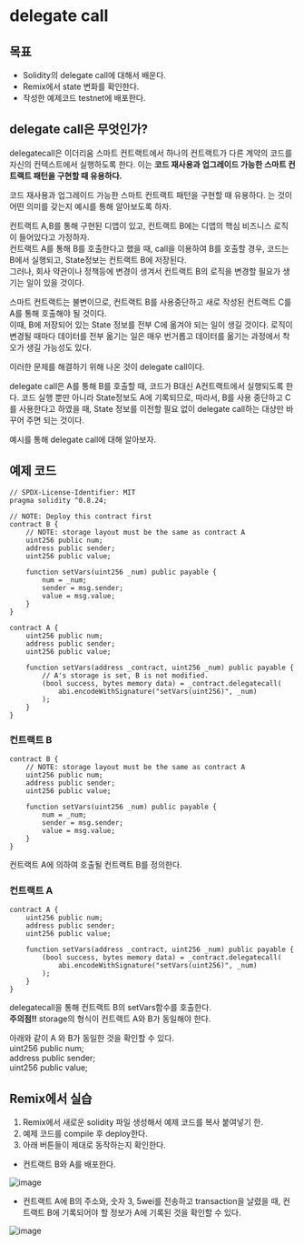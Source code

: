 # delegate call

## 목표
- Solidity의 delegate call에 대해서 배운다.
- Remix에서 state 변화를 확인한다. 
- 작성한 예제코드 testnet에 배포한다. 

## delegate call은 무엇인가? 

delegatecall은 이더리움 스마트 컨트랙트에서 하나의 컨트랙트가 다른 계약의 코드를 자신의 컨텍스트에서 실행하도록 한다. 이는 **코드 재사용과 업그레이드 가능한 스마트 컨트랙트 패턴을 구현할 때 유용하다.**

코드 재사용과 업그레이드 가능한 스마트 컨트랙트 패턴을 구현할 때 유용하다. 는 것이 어떤 의미를 갖는지 예시를 통해 알아보도록 하자. 

컨트랙트 A,B를 통해 구현된 디앱이 있고, 컨트랙트 B에는 디앱의 핵심 비즈니스 로직이 들어있다고 가정하자.  
컨트랙트 A를 통해 B를 호출한다고 했을 때, call을 이용하여 B를 호출할 경우, 코드는 B에서 실행되고, State정보는 컨트랙트 B에 저장된다.  
그러나, 회사 약관이나 정책등에 변경이 생겨서 컨트랙트 B의 로직을 변경할 필요가 생기는 일이 있을 것이다. 

스마트 컨트랙트는 불변이므로, 컨트랙트 B를 사용중단하고 새로 작성된 컨트랙트 C를 A를 통해 호출해야 될 것이다.  
이때, B에 저장되어 있는 State 정보를 전부 C에 옮겨야 되는 일이 생길 것이다. 로직이 변경될 때마다 데이터를 전부 옮기는 일은 매우 번거롭고 데이터를 옮기는 과정에서 착오가 생길 가능성도 있다.  

이러한 문제를 해결하기 위해 나온 것이 delegate call이다. 

delegate call은 A를 통해 B를 호출할 때, 코드가  B대신 A컨트랙트에서 실행되도록 한다. 코드 실행 뿐만 아니라 State정보도 A에 기록되므로, 
따라서, B를 사용 중단하고 C를 사용한다고 하였을 때, State 정보를 이전할 필요 없이 delegate call하는 대상만 바꾸어 주면 되는 것이다. 

예시를 통해 delegate call에 대해 알아보자.

## 예제 코드
```solidity
// SPDX-License-Identifier: MIT
pragma solidity ^0.8.24;

// NOTE: Deploy this contract first
contract B {
    // NOTE: storage layout must be the same as contract A
    uint256 public num;
    address public sender;
    uint256 public value;

    function setVars(uint256 _num) public payable {
        num = _num;
        sender = msg.sender;
        value = msg.value;
    }
}

contract A {
    uint256 public num;
    address public sender;
    uint256 public value;

    function setVars(address _contract, uint256 _num) public payable {
        // A's storage is set, B is not modified.
        (bool success, bytes memory data) = _contract.delegatecall(
            abi.encodeWithSignature("setVars(uint256)", _num)
        );
    }
}

```

### 컨트랙트 B 
``` solidity
contract B {
    // NOTE: storage layout must be the same as contract A
    uint256 public num;
    address public sender;
    uint256 public value;

    function setVars(uint256 _num) public payable {
        num = _num;
        sender = msg.sender;
        value = msg.value;
    }
}
```
컨트랙트 A에 의하여 호출될 컨트랙트 B를 정의한다.  

### 컨트랙트 A
```solidity
contract A {
    uint256 public num;
    address public sender;
    uint256 public value;

    function setVars(address _contract, uint256 _num) public payable {
        (bool success, bytes memory data) = _contract.delegatecall(
            abi.encodeWithSignature("setVars(uint256)", _num)
        );
    }
}
```
delegatecall을 통해 컨트랙트 B의 setVars함수를 호출한다.  
**주의점!!** storage의 형식이 컨트랙트 A와 B가 동일해야 한다.  

아래와 같이 A 와 B가 동일한 것을 확인할 수 있다.  
uint256 public num;  
address public sender;  
uint256 public value;  

## Remix에서 실습
1. Remix에서 새로운 solidity 파일 생성해서 예제 코드를 복사 붙여넣기 한.
2. 예제 코드를 compile 후 deploy한다.
3. 아래 버튼들이 제대로 동작하는지 확인한다.

- 컨트랙트 B와 A를 배포한다.
  
![image](https://github.com/mmingyeomm/nestJS/assets/87323564/aca082b8-2dfe-442b-8d8d-2c8b85d0be55)

- 컨트랙트 A에 B의 주소와, 숫자 3, 5wei를 전송하고 transaction을 날렸을 때, 컨트랙트 B에 기록되어야 할 정보가 A에 기록된 것을 확인할 수 있다.
 
![image](https://github.com/mmingyeomm/nestJS/assets/87323564/70629846-d781-41fe-b091-8f8988bf7c84)

